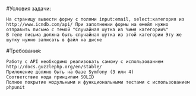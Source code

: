 #Условия задачи:

	На страницу вывести форму с полями input:email, select:категория из http://www.icndb.com/api/ При заполнении формы на емейл нужно отправить письмо с темой "Случайная шутка из %имя категории%"
	В теле письма должна быть случайная шутка из этой категории Эту же шутку нужно записать в файл на диске

#Требования:

	Работу с API необходимо реализовать самому с использованием http://docs.guzzlephp.org/en/stable/
	Приложение должно быть на базе Symfony (3 или 4)
	Соответствие кода принципам SOLID
	Полное покрытие модульными и функциональными тестами с использованием phpunit
